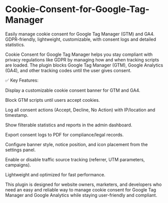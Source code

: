 # Cookie-Consent-for-Google-Tag-Manager
Easily manage cookie consent for Google Tag Manager (GTM) and GA4. GDPR-friendly, lightweight, customizable, with consent logs and detailed statistics.

Cookie Consent for Google Tag Manager helps you stay compliant with privacy regulations like GDPR by managing how and when tracking scripts are loaded. The plugin blocks Google Tag Manager (GTM), Google Analytics (GA4), and other tracking codes until the user gives consent.

✅ Key Features:

Display a customizable cookie consent banner for GTM and GA4.

Block GTM scripts until users accept cookies.

Log all consent actions (Accept, Decline, No Action) with IP/location and timestamp.

Show filterable statistics and reports in the admin dashboard.

Export consent logs to PDF for compliance/legal records.

Configure banner style, notice position, and icon placement from the settings panel.

Enable or disable traffic source tracking (referrer, UTM parameters, campaigns).

Lightweight and optimized for fast performance.

This plugin is designed for website owners, marketers, and developers who need an easy and reliable way to manage cookie consent for Google Tag Manager and Google Analytics while staying user-friendly and compliant.
